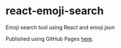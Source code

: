 # react-emoji-search
Emoji search tool using React and emoji.json

Published using GitHub Pages [here](https://knlju.github.io/react-emoji-search).

